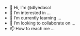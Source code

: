 - 👋 Hi, I’m @dlyedasol
- 👀 I’m interested in ...
- 🌱 I’m currently learning ...
- 💞️ I’m looking to collaborate on ...
- 📫 How to reach me ...

<!---
dlyedasol/dlyedasol is a ✨ special ✨ repository because its `README.md` (this file) appears on your GitHub profile.
You can click the Preview link to take a look at your changes.
--->
